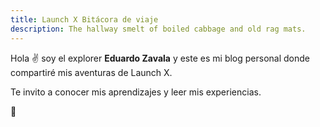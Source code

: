 ```yaml
---
title: Launch X Bitácora de viaje
description: The hallway smelt of boiled cabbage and old rag mats.
---
```


Hola ✌️  soy el explorer **Eduardo Zavala** y este es mi blog personal donde compartiré mis aventuras de Launch X.

Te invito a conocer mis aprendizajes y leer mis experiencias.

🚀

